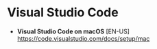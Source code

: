 # Visual Studio Code

- **Visual Studio Code on macOS** [EN-US] <br>
https://code.visualstudio.com/docs/setup/mac